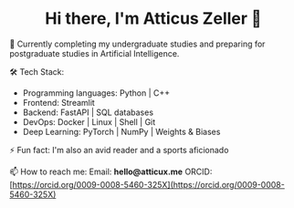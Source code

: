 <h1 align="center">Hi there, I'm Atticus Zeller 👋</h1>

🌱 Currently completing my undergraduate studies and preparing for postgraduate studies in Artificial Intelligence.

🛠️ Tech Stack:
- Programming languages: Python | C++
- Frontend: Streamlit
- Backend: FastAPI | SQL databases
- DevOps: Docker | Linux | Shell | Git
- Deep Learning: PyTorch | NumPy | Weights & Biases

⚡ Fun fact: I'm also an avid reader and a sports aficionado

📫 How to reach me:
Email: __hello@atticux.me__
ORCID: [https://orcid.org/0009-0008-5460-325X](https://orcid.org/0009-0008-5460-325X)
